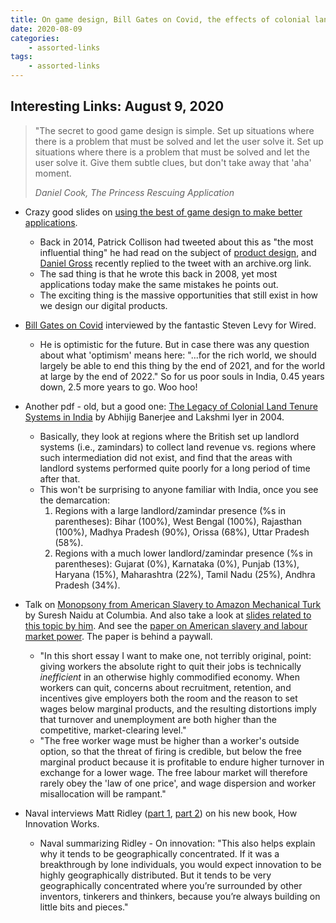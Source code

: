 ```yaml
---
title: On game design, Bill Gates on Covid, the effects of colonial land tenure in India, the abuse of labor, and on innovation
date: 2020-08-09
categories:
    - assorted-links
tags:
    - assorted-links
---
```


## Interesting Links: August 9, 2020

> "The secret to good game design is simple. Set up situations where there is a problem that must be solved and let the user solve it. Set up situations where there is a problem that must be solved and let the user solve it. Give them subtle clues, but don't take away that 'aha' moment.
>  
> <cite>Daniel Cook, The Princess Rescuing Application</cite>

* Crazy good slides on [using the best of game design to make better applications](https://lostgarden.home.blog/2008/10/27/the-princess-rescuing-application-slides/).
    - Back in 2014, Patrick Collison had tweeted about this as "the most influential thing" he had read on the subject of [product design](https://mobile.twitter.com/patrickc/status/514620429244190720), and [Daniel Gross](https://twitter.com/danielgross) recently replied to the tweet with an archive.org link.
    - The sad thing is that he wrote this back in 2008, yet most applications today make the same mistakes he points out.
    - The exciting thing is the massive opportunities that still exist in how we design our digital products.

* [Bill Gates on Covid](https://www.wired.com/story/bill-gates-on-covid-most-us-tests-are-completely-garbage/) interviewed by the fantastic Steven Levy for Wired.
    - He is optimistic for the future. But in case there was any question about what 'optimism' means here: "...for the rich world, we should largely be able to end this thing by the end of 2021, and for the world at large by the end of 2022." So for us poor souls in India, 0.45 years down, 2.5 more years to go. Woo hoo!

* Another pdf - old, but a good one: [The Legacy of Colonial Land Tenure Systems in India](https://economics.mit.edu/files/511) by Abhijig Banerjee and Lakshmi Iyer in 2004.
    - Basically, they look at regions where the British set up landlord systems (i.e., zamindars) to collect land revenue vs. regions where such intermediation did not exist, and find that the areas with landlord systems performed quite poorly for a long period of time after that.
    - This won't be surprising to anyone familiar with India, once you see the demarcation:
        1. Regions with a large landlord/zamindar presence (%s in parentheses): Bihar (100%), West Bengal (100%), Rajasthan (100%), Madhya Pradesh (90%), Orissa (68%), Uttar Pradesh (58%).
        2. Regions with a much lower landlord/zamindar presence (%s in parentheses): Gujarat (0%), Karnataka (0%), Punjab (13%), Haryana (15%), Maharashtra (22%), Tamil Nadu (25%), Andhra Pradesh (34%).

* Talk on [Monopsony from American Slavery to Amazon Mechanical Turk](https://www.youtube.com/watch?v=VH26hsBknWo) by Suresh Naidu at Columbia. And also take a look at [slides related to this topic by him](https://www.economicpolicyresearch.org/images/docs/event_presentations/Suresh_Naidu_presentation.pdf).  And see the [paper on American slavery and labour market power](https://www.tandfonline.com/doi/full/10.1080/20780389.2020.1734312). The paper is behind a paywall. 
    - "In this short essay I want to make one, not terribly original, point: giving workers the absolute right to quit their jobs is technically *inefficient* in an otherwise highly commodified economy. When workers can quit, concerns about recruitment, retention, and incentives give employers both the room and the reason to set wages below marginal products, and the resulting distortions imply that turnover and unemployment are both higher than the competitive, market-clearing level."
    - "The free worker wage must be higher than a worker's outside option, so that the threat of firing is credible, but below the free marginal product because it is profitable to endure higher turnover in exchange for a lower wage. The free labour market will therefore rarely obey the 'law of one price', and wage dispersion and worker misallocation will be rampant."

* Naval interviews Matt Ridley ([part 1](https://nav.al/matt-ridley), [part 2](https://nav.al/matt-ridley-2)) on his new book, How Innovation Works.
    - Naval summarizing Ridley - On innovation: "This also helps explain why it tends to be geographically concentrated. If it was a breakthrough by lone individuals, you would expect innovation to be highly geographically distributed. But it tends to be very geographically concentrated where you’re surrounded by other inventors, tinkerers and thinkers, because you’re always building on little bits and pieces."
